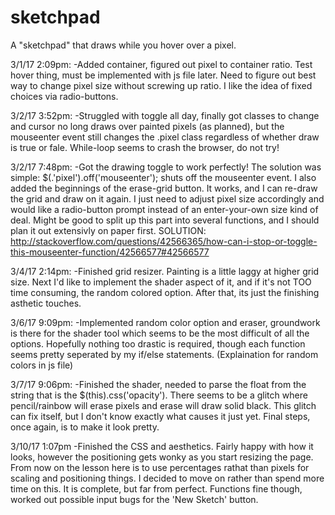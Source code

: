 # sketchpad
A "sketchpad" that draws while you hover over a pixel. 

3/1/17 2:09pm:
-Added container, figured out pixel to container ratio. Test hover thing, must be implemented with js file later. Need to figure out best way to change pixel size without screwing up ratio. I like the idea of fixed choices via radio-buttons.

3/2/17 3:52pm:
-Struggled with toggle all day, finally got classes to change and cursor no long draws over painted pixels (as planned), but the mouseenter event still changes the .pixel class regardless of whether draw is true or fale. While-loop seems to crash the browser, do not try!

3/2/17 7:48pm:
-Got the drawing toggle to work perfectly! The solution was simple: $(.'pixel').off('mouseenter'); shuts off the mouseenter event. I also added the beginnings of the erase-grid button. It works, and I can re-draw the grid and draw on it again. I just need to adjust pixel size accordingly and would like a radio-button prompt instead of an enter-your-own size kind of deal. Might be good to split up this part into several functions, and I should plan it out extensivly on paper first.
SOLUTION:
http://stackoverflow.com/questions/42566365/how-can-i-stop-or-toggle-this-mouseenter-function/42566577#42566577

3/4/17 2:14pm:
-Finished grid resizer. Painting is a little laggy at higher grid size. Next I'd like to implement the shader aspect of it, and if it's not TOO time consuming, the random colored option. After that, its just the finishing asthetic touches.

3/6/17 9:09pm:
-Implemented random color option and eraser, groundwork is there for the shader tool which seems to be the most difficult of all the options. Hopefully nothing too drastic is required, though each function seems pretty seperated by my if/else statements. (Explaination for random colors in js file)

3/7/17 9:06pm:
-Finished the shader, needed to parse the float from the string that is the $(this).css('opacity'). There seems to be a glitch where pencil/rainbow will erase pixels and erase will draw solid black. This glitch can fix itself, but I don't know exactly what causes it just yet. Final steps, once again, is to make it look pretty.

3/10/17 1:07pm
-Finished the CSS and aesthetics. Fairly happy with how it looks, however the positioning gets wonky as you start resizing the page. From now on the lesson here is to use percentages rathat than pixels for scaling and positioning things. I decided to move on rather than spend more time on this. It is complete, but far from perfect. Functions fine though, worked out possible input bugs for the 'New Sketch' button.